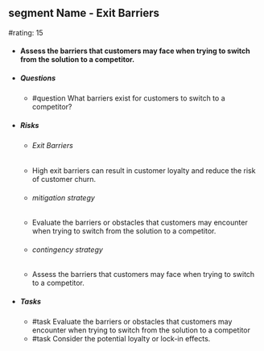 ## segment Name - Exit Barriers
#rating: 15
- #### Assess the barriers that customers may face when trying to switch from the solution to a competitor.
- ##### Questions
  - #question What barriers exist for customers to switch to a competitor?
- ##### Risks

  - ###### Exit Barriers
  - High exit barriers can result in customer loyalty and reduce the risk of customer churn.
  - ###### mitigation strategy
  - Evaluate the barriers or obstacles that customers may encounter when trying to switch from the solution to a competitor.
  - ###### contingency strategy
  - Assess the barriers that customers may face when trying to switch to a competitor.
- ##### Tasks
  - #task Evaluate the barriers or obstacles that customers may encounter when trying to switch from the solution to a competitor
  - #task  Consider the potential loyalty or lock-in effects.



